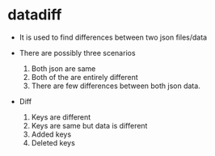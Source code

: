 # datadiff

- It is used to find differences between two json files/data
- There are possibly three scenarios
  1. Both json are same
  2. Both of the are entirely different
  3. There are few differences between both json data.
 
- Diff
  1. Keys are different
  2. Keys are same but data is different
  3. Added keys
  4. Deleted keys
  

  

